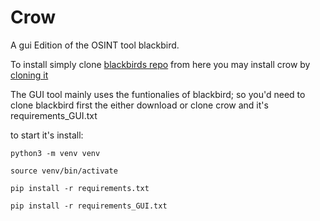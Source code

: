 # Crow
A gui Edition of the OSINT tool blackbird.

To install simply clone [blackbirds repo](https://github.com/p1ngul1n0/blackbird.git) from here you may install crow by [cloning it](https://github.com/Nthompson096/crow)

The GUI tool mainly uses the funtionalies of blackbird; so you'd need to clone blackbird first the either download or clone crow and it's requirements_GUI.txt


to start it's install:
    
    python3 -m venv venv
    
    source venv/bin/activate
    
    pip install -r requirements.txt
    
    pip install -r requirements_GUI.txt

